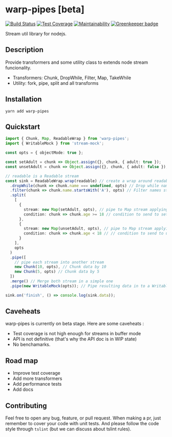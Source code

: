 # warp-pipes [beta]

[![Build Status](https://travis-ci.org/BastienAr/warp-pipes.svg?branch=master)](https://travis-ci.org/BastienAr/warp-pipes)
[![Test Coverage](https://api.codeclimate.com/v1/badges/8d3db4971f4a182d1d9a/test_coverage)](https://codeclimate.com/github/BastienAr/warp-pipes/test_coverage)
[![Maintainability](https://api.codeclimate.com/v1/badges/8d3db4971f4a182d1d9a/maintainability)](https://codeclimate.com/github/BastienAr/warp-pipes/maintainability)
[![Greenkeeper badge](https://badges.greenkeeper.io/BastienAr/warp-pipes.svg)](https://greenkeeper.io/)

Stream util library for nodejs.

## Description

Provide transformers and some utility class to extends node stream funcionality.

* Transformers: Chunk, DropWhile, Filter, Map, TakeWhile
* Utility: fork, pipe, split and all transforms

## Installation

```shell
yarn add warp-pipes
```

## Quickstart

```typescript
import { Chunk, Map, ReadableWrap } from 'warp-pipes';
import { WritableMock } from 'stream-mock';

const opts = { objectMode: true };

const setAdult = chunk => Object.assign({}, chunk, { adult: true });
const unsetAdult = chunk => Object.assign({}, chunk, { adult: false });

// readable is a Readable stream
const sink = ReadableWrap.wrap(readable) // create a wrap around readable
  .dropWhile(chunk => chunk.name === undefined, opts) // Drop while name is not defined
  .filter(chunk => chunk.name.startsWith('A'), opts) // Filter names starting with `A`
  .split(
    [
      {
        stream: new Map(setAdult, opts), // pipe to Map stream applying setAdult function to each chunk
        condition: chunk => chunk.age >= 18 // condition to send to setAdult mapper
      },
      {
        stream: new Map(unsetAdult, opts), // pipe to Map stream applying unsetAdult function to each chunk
        condition: chunk => chunk.age < 18 // // condition to send to unsetAdult mapper
      }
    ],
    opts
  )
  .pipe([
    // pipe each stream into another stream
    new Chunk(10, opts), // Chunk data by 10
    new Chunk(5, opts) // Chunk data by 5
  ])
  .merge() // Merge both stream in a simple one
  .pipe(new WritableMock(opts)); // Pipe resulting data in to a WritableMock

sink.on('finish', () => console.log(sink.data));
```

## Caveheats

warp-pipes is currently on beta stage. Here are some caveheats :

* Test coverage is not high enough for streams in buffer mode
* API is not definitive (that's why the API doc is in WIP state)
* No benchamarks.

## Road map

* Improve test coverage
* Add more transformers
* Add performance tests
* Add docs

## Contributing

Feel free to open any bug, feature, or pull request. When making a pr, just remember to cover your code with unit tests. And please follow the code style through `tslint` (but we can discuss about tslint rules).

